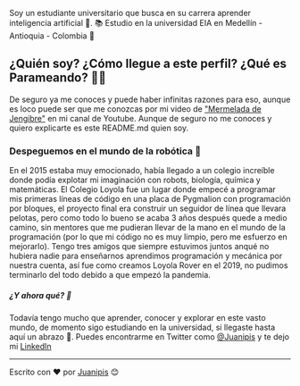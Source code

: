 Soy un estudiante universitario que busca en su carrera aprender inteligencia artificial 🤖. 📚 Estudio en la universidad EIA en Medellín - Antioquia - Colombia 🚩

## ¿Quién soy? ¿Cómo llegue a este perfil? ¿Qué es Parameando? 🤔🤔
De seguro ya me conoces y puede haber infinitas razones para eso, aunque es loco puede ser que me conozcas por mi video de ["Mermelada de Jengibre"](https://www.youtube.com/watch?v=btrEvnV_pSc) en mi canal de Youtube. Aunque de seguro no me conoces y quiero explicarte es este README.md quien soy.

### Despeguemos en el mundo de la robótica 🚀
En el 2015 estaba muy emocionado, había llegado a un colegio increíble donde podía explotar mi imaginación con robots, biología, química y matemáticas. El Colegio Loyola fue un lugar donde empecé a programar mis primeras líneas de código en una placa de Pygmalion con programación por bloques, el proyecto final era construir un seguidor de línea que llevara pelotas, pero como todo lo bueno se acaba 3 años después quede a medio camino, sin mentores que me pudieran llevar de la mano en el mundo de la programación (por lo que mi código no es muy limpio, pero me esfuerzo en mejorarlo).
Tengo tres amigos que siempre estuvimos juntos anqué no hubiera nadie para enseñarnos aprendimos programación y mecánica por nuestra cuenta, así fue como creamos Loyola Rover en el 2019, no pudimos terminarlo del todo debido a que empezó la pandemia.

##### ¿Y ahora qué? 🤨
Todavía tengo mucho que aprender, conocer y explorar en este vasto mundo, de momento sigo estudiando en la universidad, si llegaste hasta aquí un abrazo 🤗. Puedes encontrarme en Twitter como [@Juanipis](https://twitter.com/Juanipis) y te dejo mi [LinkedIn](https://www.linkedin.com/in/juanipis/)

---
Escrito con ❤️ por [Juanipis](https://github.com/Juanipis) 😊
